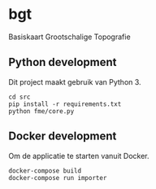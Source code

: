 # bgt
Basiskaart Grootschalige Topografie


## Python development

Dit project maakt gebruik van Python 3. 

```
cd src
pip install -r requirements.txt
python fme/core.py 
```

## Docker development

Om de applicatie te starten vanuit Docker.

    docker-compose build
    docker-compose run importer
    
